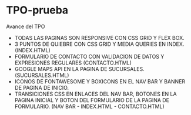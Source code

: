 # TPO-prueba
Avance del TPO

- TODAS LAS PAGINAS SON RESPONSIVE CON CSS GRID Y FLEX BOX.
- 3 PUNTOS DE QUIEBRE CON CSS GRID Y MEDIA QUERIES EN INDEX. (INDEX.HTML)
- FORMULARIO DE CONTACTO CON VALIDACION DE DATOS Y EXPRESIONES REGULARES (CONTACTO.HTML)
- GOOGLE MAPS API EN LA PAGINA DE SUCURSALES. (SUCURSALES.HTML)
- ICONOS DE FONTAWESOME Y BOXICONS EN EL NAV BAR Y BANNER DE PAGINA DE INICIO.
- TRANSICIONES CSS EN ENLACES DEL NAV BAR, BOTONES EN LA PAGINA INICIAL Y BOTON DEL FORMULARIO DE LA PAGINA DE FORMULARIO. (NAV BAR - INDEX.HTML - CONTACTO.HTML)
